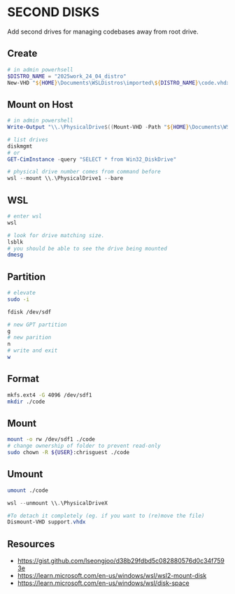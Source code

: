 # SECOND DISKS

Add second drives for managing codebases away from root drive.  

## Create

```powershell
# in admin powerhsell
$DISTRO_NAME = "2025work_24_04_distro"   
New-VHD "${HOME}\Documents\WSLDistros\imported\${DISTRO_NAME}\code.vhdx" -SizeBytes 200GB -Dynamic -BlockSizeBytes 1MB
```

## Mount on Host

```powershell
# in admin powershell
Write-Output "\\.\PhysicalDrive$((Mount-VHD -Path "${HOME}\Documents\WSLDistros\imported\${DISTRO_NAME}\code.vhdx" -PassThru | Get-Disk).Number)"

# list drives
diskmgmt
# or
GET-CimInstance -query "SELECT * from Win32_DiskDrive"

# physical drive number comes from command before
wsl --mount \\.\PhysicalDrive1 --bare
```

## WSL

```sh
# enter wsl
wsl 

# look for drive matching size. 
lsblk 
# you should be able to see the drive being mounted
dmesg 
```

## Partition

```sh
# elevate
sudo -i

fdisk /dev/sdf

# new GPT partition
g 
# new parition 
n
# write and exit 
w
```

## Format

```sh
mkfs.ext4 -G 4096 /dev/sdf1
mkdir ./code
```

## Mount

```sh
mount -o rw /dev/sdf1 ./code
# change ownership of folder to prevent read-only
sudo chown -R ${USER}:chrisguest ./code
```

## Umount

```sh
umount ./code
```


```powershell
wsl --unmount \\.\PhysicalDriveX

#To detach it completely (eg. if you want to (re)move the file)
Dismount-VHD support.vhdx
```


## Resources

* https://gist.github.com/lseongjoo/d38b29fdbd5c082880576d0c34f7593e
* https://learn.microsoft.com/en-us/windows/wsl/wsl2-mount-disk
* https://learn.microsoft.com/en-us/windows/wsl/disk-space